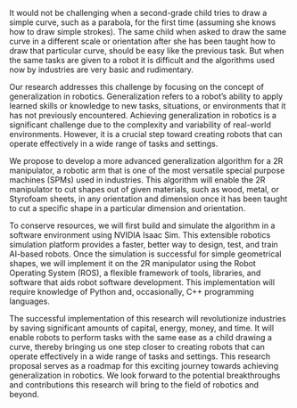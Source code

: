It would not be challenging when a second-grade child tries to draw a simple curve, such as a parabola, for the first time (assuming she knows how to draw simple strokes). The same child when asked to draw the same curve in a different scale or orientation after she has been taught how to draw that particular curve, should be easy like the previous task. But when the same tasks are given to a robot it is difficult and the algorithms used now by industries are very basic and rudimentary.

Our research addresses this challenge by focusing on the concept of generalization in robotics. Generalization refers to a robot’s ability to apply learned skills or knowledge to new tasks, situations, or environments that it has not previously encountered. Achieving generalization in robotics is a significant challenge due to the complexity and variability of real-world environments. However, it is a crucial step toward creating robots that can operate effectively in a wide range of tasks and settings.

We propose to develop a more advanced generalization algorithm for a 2R manipulator, a robotic arm that is one of the most versatile special purpose machines (SPMs) used in industries. This algorithm will enable the 2R manipulator to cut shapes out of given materials, such as wood, metal, or Styrofoam sheets, in any orientation and dimension once it has been taught to cut a specific shape in a particular dimension and orientation.

To conserve resources, we will first build and simulate the algorithm in a software environment using NVIDIA Isaac Sim. This extensible robotics simulation platform provides a faster, better way to design, test, and train AI-based robots. Once the simulation is successful for simple geometrical shapes, we will implement it on the 2R manipulator using the Robot Operating System (ROS), a flexible framework of tools, libraries, and software that aids robot software development. This implementation will require knowledge of Python and, occasionally, C++ programming languages.

The successful implementation of this research will revolutionize industries by saving significant amounts of capital, energy, money, and time. It will enable robots to perform tasks with the same ease as a child drawing a curve, thereby bringing us one step closer to creating robots that can operate effectively in a wide range of tasks and settings. This research proposal serves as a roadmap for this exciting journey towards achieving generalization in robotics. We look forward to the potential breakthroughs and contributions this research will bring to the field of robotics and beyond.
